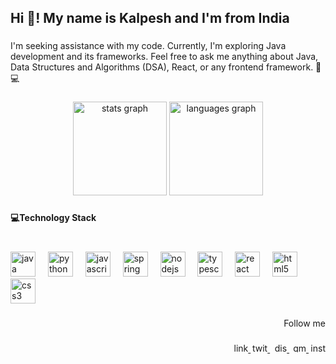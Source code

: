 <h2 align="left">Hi 👋! My name is Kalpesh and I'm from India</h2>

###

<p align="left">I'm seeking assistance with my code. Currently, I'm exploring Java development and its frameworks. Feel free to ask me anything about Java, Data Structures and Algorithms (DSA), React, or any frontend framework. 🌱💻</p>

###

<div align="center">
  <img src="https://github-readme-stats.vercel.app/api?username=kalpesh027&hide_title=false&hide_rank=false&show_icons=true&include_all_commits=true&count_private=true&disable_animations=false&theme=react&locale=en&hide_border=true&custom_title=GitHub%20Stat's" height="150" alt="stats graph"  />
  <img src="https://github-readme-stats.vercel.app/api/top-langs?username=kalpesh027&locale=en&hide_title=false&layout=compact&card_width=320&langs_count=5&theme=react&hide_border=false" height="150" alt="languages graph"  />
</div>

###

<h4 align="left">💻Technology Stack</h4>

###

<br clear="both">

<div align="left">
  <img src="https://cdn.jsdelivr.net/gh/devicons/devicon/icons/java/java-original.svg" height="40" alt="java logo"  />
  <img width="12" />
  <img src="https://cdn.jsdelivr.net/gh/devicons/devicon/icons/python/python-original.svg" height="40" alt="python logo"  />
  <img width="12" />
  <img src="https://cdn.jsdelivr.net/gh/devicons/devicon/icons/javascript/javascript-original.svg" height="40" alt="javascript logo"  />
  <img width="12" />
  <img src="https://cdn.jsdelivr.net/gh/devicons/devicon/icons/spring/spring-original.svg" height="40" alt="spring logo"  />
  <img width="12" />
  <img src="https://cdn.jsdelivr.net/gh/devicons/devicon/icons/nodejs/nodejs-original.svg" height="40" alt="nodejs logo"  />
  <img width="12" />
  <img src="https://cdn.jsdelivr.net/gh/devicons/devicon/icons/typescript/typescript-original.svg" height="40" alt="typescript logo"  />
  <img width="12" />
  <img src="https://cdn.jsdelivr.net/gh/devicons/devicon/icons/react/react-original.svg" height="40" alt="react logo"  />
  <img width="12" />
  <img src="https://cdn.jsdelivr.net/gh/devicons/devicon/icons/html5/html5-original.svg" height="40" alt="html5 logo"  />
  <img width="12" />
  <img src="https://cdn.jsdelivr.net/gh/devicons/devicon/icons/css3/css3-original.svg" height="40" alt="css3 logo"  />
</div>

###

<p align="right">Follow me</p>

###

<div align="right">
  <a href="https://www.linkedin.com/in/kalpesh-ghodekar/" target="_blank">
    <img src="https://raw.githubusercontent.com/maurodesouza/profile-readme-generator/master/src/assets/icons/social/linkedin/default.svg" width="27" height="15" alt="linkedin logo"  />
  </a>
  <a href="https://x.com/kalpesh__027" target="_blank">
    <img src="https://raw.githubusercontent.com/maurodesouza/profile-readme-generator/master/src/assets/icons/social/twitter/default.svg" width="27" height="15" alt="twitter logo"  />
  </a>
  <a href="https://discord.gg/XMx8Fv37" target="_blank">
    <img src="https://raw.githubusercontent.com/maurodesouza/profile-readme-generator/master/src/assets/icons/social/discord/default.svg" width="27" height="15" alt="discord logo"  />
  </a>
  <a href="https://mail.google.com/mail/kalpesh027" target="_blank">
    <img src="https://raw.githubusercontent.com/maurodesouza/profile-readme-generator/master/src/assets/icons/social/gmail/default.svg" width="27" height="15" alt="gmail logo"  />
  </a>
  <a href="https://www.instagram.com/kalpesh__027/" target="_blank">
    <img src="https://raw.githubusercontent.com/maurodesouza/profile-readme-generator/master/src/assets/icons/social/instagram/default.svg" width="27" height="15" alt="instagram logo"  />
  </a>
</div>

###
